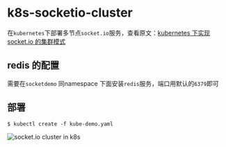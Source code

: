 # k8s-socketio-cluster
在`kubernetes`下部署多节点`socket.io`服务，查看原文：[kubernetes 下实现socket.io 的集群模式](https://blog.qikqiak.com/post/socketio-multiple-nodes-in-kubernetes/)

## redis 的配置

需要在`socketdemo` 同namespace 下面安装`redis`服务，端口用默认的`6379`即可

## 部署
```shell
$ kubectl create -f kube-demo.yaml
```

![socket.io cluster in k8s](https://blog.qikqiak.com/img/posts/WX20171121-141623.png)

